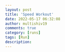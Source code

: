 ```yaml
---
layout: post
title: 'Speed Workout'
date: 2022-05-17 06:32:08
author: multishiv19
comments: true
category: [runs]
tags: [Run]
description: 
---
```


<div width='100%' class='strava-embed-placeholder' data-embed-type='activity' data-embed-id='7159442221'></div>
<script src='https://strava-embeds.com/embed.js'></script>
